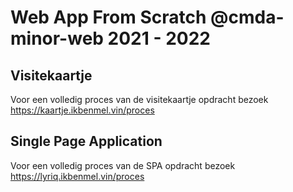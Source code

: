 # Web App From Scratch @cmda-minor-web 2021 - 2022

## Visitekaartje
Voor een volledig proces van de visitekaartje opdracht bezoek https://kaartje.ikbenmel.vin/proces

## Single Page Application
Voor een volledig proces van de SPA opdracht bezoek https://lyriq.ikbenmel.vin/proces 